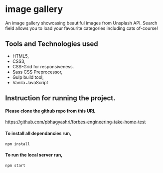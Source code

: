 # image gallery

An image gallery showcasing beautiful images from Unsplash API. Search field allows you to load your favourite categories including cats of-course! 

## Tools and Technologies used

- HTML5,
- CSS3,
- CSS-Grid for responsiveness.
- Sass CSS Preprocessor, 
- Gulp build tool,
- Vanila JavaScript

## Instruction for running the project.

#### Please clone the github repo from this URL
https://github.com/pbhagyashri/forbes-engineering-take-home-test

#### To install all dependancies run,
``npm install``

#### To run the local server run,
``npm start``





